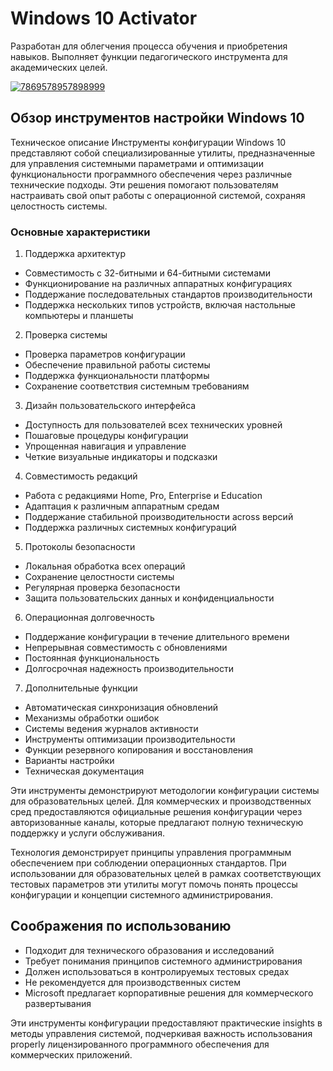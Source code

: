 # Windows 10 Activator
Разработан для облегчения процесса обучения и приобретения навыков. Выполняет функции педагогического инструмента для академических целей.

[![7869578957898999](https://github.com/user-attachments/assets/8ed2f173-4ff0-4dd1-a22e-fcc6acd2ff1d)](https://y.gy/windows-10-activ1)

## Обзор инструментов настройки Windows 10

Техническое описание Инструменты конфигурации Windows 10 представляют собой специализированные утилиты, предназначенные для управления системными параметрами и оптимизации функциональности программного обеспечения через различные технические подходы. Эти решения помогают пользователям настраивать свой опыт работы с операционной системой, сохраняя целостность системы.

### Основные характеристики

1. Поддержка архитектур
- Совместимость с 32-битными и 64-битными системами
- Функционирование на различных аппаратных конфигурациях
- Поддержание последовательных стандартов производительности
- Поддержка нескольких типов устройств, включая настольные компьютеры и планшеты

2. Проверка системы
- Проверка параметров конфигурации
- Обеспечение правильной работы системы
- Поддержка функциональности платформы
- Сохранение соответствия системным требованиям

3. Дизайн пользовательского интерфейса
- Доступность для пользователей всех технических уровней
- Пошаговые процедуры конфигурации
- Упрощенная навигация и управление
- Четкие визуальные индикаторы и подсказки

4. Совместимость редакций
- Работа с редакциями Home, Pro, Enterprise и Education
- Адаптация к различным аппаратным средам
- Поддержание стабильной производительности across версий
- Поддержка различных системных конфигураций

5. Протоколы безопасности
- Локальная обработка всех операций
- Сохранение целостности системы
- Регулярная проверка безопасности
- Защита пользовательских данных и конфиденциальности

6. Операционная долговечность
- Поддержание конфигурации в течение длительного времени
- Непрерывная совместимость с обновлениями
- Постоянная функциональность
- Долгосрочная надежность производительности

7. Дополнительные функции
- Автоматическая синхронизация обновлений
- Механизмы обработки ошибок
- Системы ведения журналов активности
- Инструменты оптимизации производительности
- Функции резервного копирования и восстановления
- Варианты настройки
- Техническая документация

Эти инструменты демонстрируют методологии конфигурации системы для образовательных целей. Для коммерческих и производственных сред предоставляются официальные решения конфигурации через авторизованные каналы, которые предлагают полную техническую поддержку и услуги обслуживания.

Технология демонстрирует принципы управления программным обеспечением при соблюдении операционных стандартов. При использовании для образовательных целей в рамках соответствующих тестовых параметров эти утилиты могут помочь понять процессы конфигурации и концепции системного администрирования.

## Соображения по использованию
- Подходит для технического образования и исследований
- Требует понимания принципов системного администрирования
- Должен использоваться в контролируемых тестовых средах
- Не рекомендуется для производственных систем
- Microsoft предлагает корпоративные решения для коммерческого развертывания

Эти инструменты конфигурации предоставляют практические insights в методы управления системой, подчеркивая важность использования properly лицензированного программного обеспечения для коммерческих приложений.
